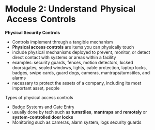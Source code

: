 # **Module 2:** Understand  Physical  Access  Controls

****Physical Security Controls****

- Controls implement through a tangible mechanism
- **Physical access controls** are items you can physically touch
- include physical mechanisms deployed to prevent, monitor, or detect direct contact with systems or areas within a facility
- examples: security guards, fences, motion detectors, locked doors/gates, sealed windows, lights, cable protection, laptop locks, badges, swipe cards, guard dogs, cameras, mantraps/turnstiles, and alarms
- necessary to protect the assets of a company, including its most important asset, people

Types of physical access controls

- Badge Systems and Gate Entry
- usually done by tech such as **turnstiles**, **mantraps** and **remotely** or **system-controlled door locks**
- Monitoring such as cameras, alarm system, logs security guards
